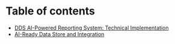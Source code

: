 # Table of contents

* [DDS AI-Powered Reporting System: Technical Implementation](README.md)
* [AI-Ready Data Store and Integration](ai-ready-data-store-and-integration.md)
